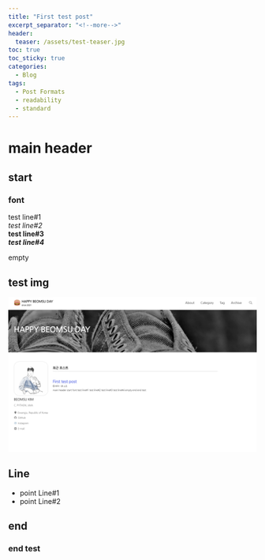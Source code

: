 ```yaml
---
title: "First test post"
excerpt_separator: "<!--more-->"
header:
  teaser: /assets/test-teaser.jpg
toc: true
toc_sticky: true
categories:
  - Blog
tags:
  - Post Formats
  - readability
  - standard
---
```


# main header

## start  
### font  
test line#1  
*test line#2*  
**test line#3**  
***test line#4***  
  
empty

## test img
 
[![사진](/assets/test-img.png)](/assets/test-img.png)

## Line
- point Line#1
- point Line#2


## end  
### end test

